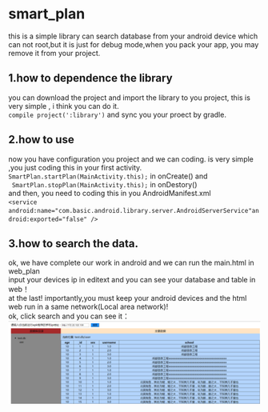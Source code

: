 # smart_plan
this is a simple library can search database from your android device which can not root,but it is just for debug mode,when you  pack your app, you may remove it from your project.
## 1.how to dependence the library
you can download the project and import the library to you project, this is very simple , i think you can do it.
<br/>`compile project(':library')` and sync you your proect by gradle.<br/>
## 2.how to use
now you have configuration you project and we can coding. is very simple ,you just coding this in your first activity.<br/>
`SmartPlan.startPlan(MainActivity.this);` in onCreate() and <br/> ` SmartPlan.stopPlan(MainActivity.this);` in onDestory() <br/>
 and then, you need to coding this in you AndroidManifest.xml <br/>
`<service android:name="com.basic.android.library.server.AndroidServerService"android:exported="false" />`
</br>
## 3.how to search the data.
ok, we have complete our work in android and we can run the main.html in web_plan<br/>
input your devices ip in editext and you can see your database and table in web！<br/>
at the last! importantly,you must keep your android devices and the html web run in a same network(Local area network)! 
<br/>ok, click search and you can see it：
![image](https://github.com/facetome/smart_plan/raw/master/web_plan/src/img/smart_test.png)
